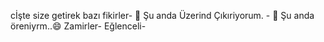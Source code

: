 cİşte size getirek bazı fikirler- 🔭 Şu anda Üzerind Çıkıriyorum. - 🌱 Şu anda öreniyrm..😄 Zamirler- Eğlenceli-

